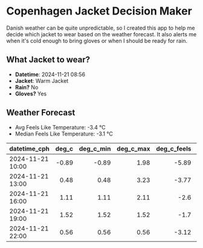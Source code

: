 
# Copenhagen Jacket Decision Maker

Danish weather can be quite unpredictable, so I created this app to help me decide which jacket to wear based on the weather forecast. 
It also alerts me when it's cold enough to bring gloves or when I should be ready for rain.

## What Jacket to wear?

- **Datetime**: 2024-11-21 08:56
- **Jacket**: Warm Jacket
- **Rain?** No
- **Gloves?** Yes

## Weather Forecast
- Avg Feels Like Temperature: -3.4 °C
- Median Feels Like Temperature: -3.1 °C

| datetime_cph     |   deg_c |   deg_c_min |   deg_c_max |   deg_c_feels | weather   | wind   | rain   |
|:-----------------|--------:|------------:|------------:|--------------:|:----------|:-------|:-------|
| 2024-11-21 10:00 |   -0.89 |       -0.89 |        1.98 |         -5.89 | Clear     | Low    | None   |
| 2024-11-21 13:00 |    0.48 |        0.48 |        3.23 |         -3.77 | Clear     | Low    | None   |
| 2024-11-21 16:00 |    1.11 |        1.11 |        2.11 |         -2.6  | Clear     | Low    | None   |
| 2024-11-21 19:00 |    1.52 |        1.52 |        1.52 |         -1.7  | Clouds    | Low    | None   |
| 2024-11-21 22:00 |    0.56 |        0.56 |        0.56 |         -3.12 | Clouds    | Low    | None   |
        